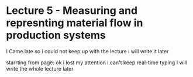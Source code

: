 # Lecture 5 - Measuring and represnting material flow in production systems



I Came late so i could not keep up with the lecture i will write it later 

starrting from page: ok i lost my attention i can't keep real-time typing I will write the whole lecture later

